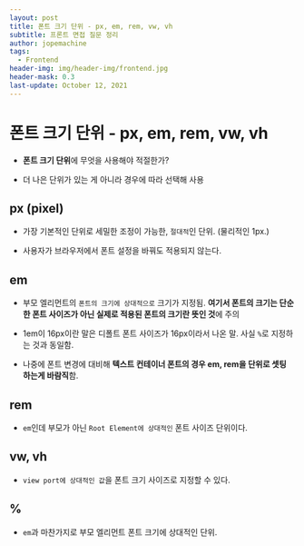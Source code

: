 ```yaml
---
layout: post
title: 폰트 크기 단위 - px, em, rem, vw, vh
subtitle: 프론트 면접 질문 정리
author: jopemachine
tags:
  - Frontend
header-img: img/header-img/frontend.jpg
header-mask: 0.3
last-update: October 12, 2021
---
```


# 폰트 크기 단위 - px, em, rem, vw, vh

- **폰트 크기 단위**에 무엇을 사용해야 적절한가?

- 더 나은 단위가 있는 게 아니라 경우에 따라 선택해 사용

## px (pixel)

- 가장 기본적인 단위로 세밀한 조정이 가능한, `절대적`인 단위. (물리적인 1px.)

- 사용자가 브라우저에서 폰트 설정을 바꿔도 적용되지 않는다.

## em

- 부모 엘리먼트의 `폰트의 크기에 상대적으로` 크기가 지정됨. **여기서 폰트의 크기는 단순한 폰트 사이즈가 아닌 실제로 적용된 폰트의 크기란 뜻인 것**에 주의

- 1em이 16px이란 말은 디폴트 폰트 사이즈가 16px이라서 나온 말. 사실 `%`로 지정하는 것과 동일함.

- 나중에 폰트 변경에 대비해 **텍스트 컨테이너 폰트의 경우 em, rem을 단위로 셋팅 하는게 바람직**함.

## rem

- `em`인데 부모가 아닌 `Root Element에 상대적인` 폰트 사이즈 단위이다.

## vw, vh

- `view port에 상대적인 값`을 폰트 크기 사이즈로 지정할 수 있다.

## %

- `em`과 마찬가지로 부모 엘리먼트 폰트 크기에 상대적인 단위.